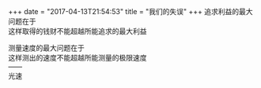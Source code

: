 +++
date = "2017-04-13T21:54:53"
title = "我们的失误"
+++
追求利益的最大问题在于  
这样取得的钱财不能超越所能追求的最大利益  
  
测量速度的最大问题在于  
这样测出的速度不能超越所能测量的极限速度  
——  
光速  